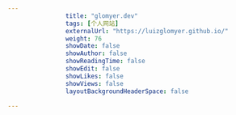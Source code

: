---
                title: "glomyer.dev"
                tags: [个人网站]
                externalUrl: "https://luizglomyer.github.io/"
                weight: 76
                showDate: false
                showAuthor: false
                showReadingTime: false
                showEdit: false
                showLikes: false
                showViews: false
                layoutBackgroundHeaderSpace: false
                ---

